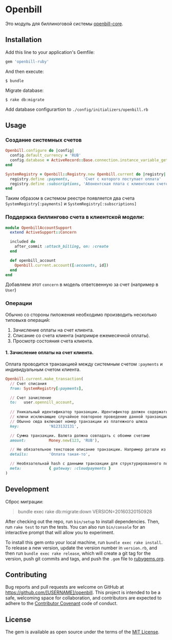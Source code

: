 # Openbill

Это модуль для биллиноговой системы [openbill-core](https://github.com/dapi/openbill-core).

## Installation

Add this line to your application's Gemfile:

```ruby
gem 'openbill-ruby'
```

And then execute:

    $ bundle

Migrate database:

    $ rake db:migrate

Add database configurartion to `./config/initializers/openbill.rb`

## Usage

### Создание системных счетов

```ruby
Openbill.configure do |config|
  config.default_currency = 'RUB'
  config.database = ActiveRecord::Base.connection.instance_variable_get('@config')
end

SystemRegistry = Openbill::Registry.new Openbill.current do |registry|
  registry.define :payments,      'Счет с которого поступает оплата'
  registry.define :subscriptions, 'Абонентская плата с клиентских счетов'
end
```

Таким образом в системом реестре появляется два счета `SystemRegistry[:payments]` и `SystemRegistry[:subscriptions]`

### Поддержка биллингово счета в клиентской модели:

```ruby
module OpenbillAccountSupport
  extend ActiveSupport::Concern

  included do
    after_commit :attach_billing, on: :create
  end

  def openbill_account
    Openbill.current.account([:accounts, id])
  end
end
```

Добавляем этот `concern` в модель ответсвенную за счет (например в `User`)

### Операции

Обычно со стороны пиложения необходимо производить несколько типовыхв операций:

1. Зачисление оплаты на счет клиента.
2. Списание со счета клиента (напримре ежемесячной оплаты).
3. Просмотр состояния счета клиента.

#### 1. Зачисление оплаты на счет клиента.

Оплата проводится транзакцией между системным счетом `:payments` и индивидуальным счетом клиента.

```ruby
Openbill.current.make_transaction(
  // Счет списания
  from: SystemRegistry[:payments],

  // Счет зачисление
  to:   user.opennill_account,
  
  // Уникальный идентификатор транзакции. Идентификтор должен содержать
  // ключи исключающие случайное повторное проведение данной транзакции.
  // Обычно сюда включают номер транзакции из платежного шлюза
  key:             'N123132131',

  // Сумма транзакции. Валюта должна совпадать с обоими счетами
  amount:          Money.new(123, 'RUB'),

  // Не обязательное текстовое описание транзакции. Например детали из платежного шлюза.
  details:         'Оплата такая-то',

  // Необязательнай hash с данными транзакции для структурированного поиска в дальнейшем
  meta:            { gateway: :cloudpayments }
)
```

## Development

Сброс миграции:

> bundle exec rake db:migrate:down VERSION=20160320150928

After checking out the repo, run `bin/setup` to install dependencies. Then, run `rake test` to run the tests. You can also run `bin/console` for an interactive prompt that will allow you to experiment.

To install this gem onto your local machine, run `bundle exec rake install`. To release a new version, update the version number in `version.rb`, and then run `bundle exec rake release`, which will create a git tag for the version, push git commits and tags, and push the `.gem` file to [rubygems.org](https://rubygems.org).

## Contributing

Bug reports and pull requests are welcome on GitHub at https://github.com/[USERNAME]/openbill. This project is intended to be a safe, welcoming space for collaboration, and contributors are expected to adhere to the [Contributor Covenant](contributor-covenant.org) code of conduct.


## License

The gem is available as open source under the terms of the [MIT License](http://opensource.org/licenses/MIT).

